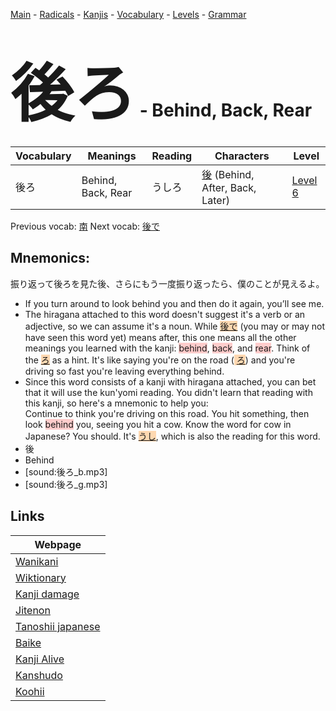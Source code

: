 <style> bigfont {font-size: 100px}</style>
[Main](../README.md) -
[Radicals](../radicals.md) -
[Kanjis](../kanjis.md) -
[Vocabulary](../vocabulary.md) -
[Levels](../levels.md) -
[Grammar](../grammar.md)
# <bigfont> 後ろ</bigfont> - Behind, Back, Rear 

| Vocabulary | Meanings | Reading | Characters | Level |
| --- | --- | --- | --- | --- |
| 後ろ | Behind, Back, Rear | うしろ |  [後](../kanjis/後.md) (Behind, After, Back, Later) | [Level 6](../levels/wk_level6.md) |

Previous vocab: [南](南.md) Next vocab: [後で](後で.md) 

## Mnemonics:
振り返って後ろを見た後、さらにもう一度振り返ったら、僕のことが見えるよ。
* If you turn around to look behind you and then do it again, you’ll see me.
* The hiragana attached to this word doesn't suggest it's a verb or an adjective, so we can assume it's a noun. While <span style="background-color:#fed8b1"> [後で](https://jisho.org/search/後で)</span> (you may or may not have seen this word yet) means after, this one means all the other meanings you learned with the kanji: <span style="background-color:#ffcccb"> behind</span>, <span style="background-color:#ffcccb"> back</span>, and <span style="background-color:#ffcccb"> rear</span>. Think of the <span style="background-color:#fed8b1"> [ろ](https://jisho.org/search/ろ)</span> as a hint. It's like saying you're on the road (<span style="background-color:#fed8b1"> [ろ](https://jisho.org/search/ろ)</span>) and you're driving so fast you're leaving everything behind.
* Since this word consists of a kanji with hiragana attached, you can bet that it will use the kun'yomi reading. You didn't learn that reading with this kanji, so here's a mnemonic to help you: <br />Continue to think you're driving on this road. You hit something, then look <span style="background-color:#ffcccb"> behind</span> you, seeing you hit a cow. Know the word for cow in Japanese? You should. It's <span style="background-color:#fed8b1"> [うし](https://jisho.org/search/うし)</span>, which is also the reading for this word.
* 後
* Behind
* [sound:後ろ_b.mp3]
* [sound:後ろ_g.mp3]


## Links 

| Webpage |
| --- |
| [Wanikani          ](https://www.wanikani.com/kanji/後ろ) |
| [Wiktionary        ](https://en.wiktionary.org/wiki/後ろ) |
| [Kanji damage      ](http://www.kanjidamage.com/kanji/search?utf8=✓&q=後ろ) |
| [Jitenon           ](https://jitenon.com/kanji/後ろ) |
| [Tanoshii japanese ](https://www.tanoshiijapanese.com/dictionary/kanji.cfm?k=後ろ) |
| [Baike             ](https://baike.baidu.com/item/後ろ) |
| [Kanji Alive       ](https://app.kanjialive.com/後ろ) |
| [Kanshudo          ](https://www.kanshudo.com/searchmn?q=後ろ) |
| [Koohii            ](https://kanji.koohii.com/study/kanji/後ろ) |
